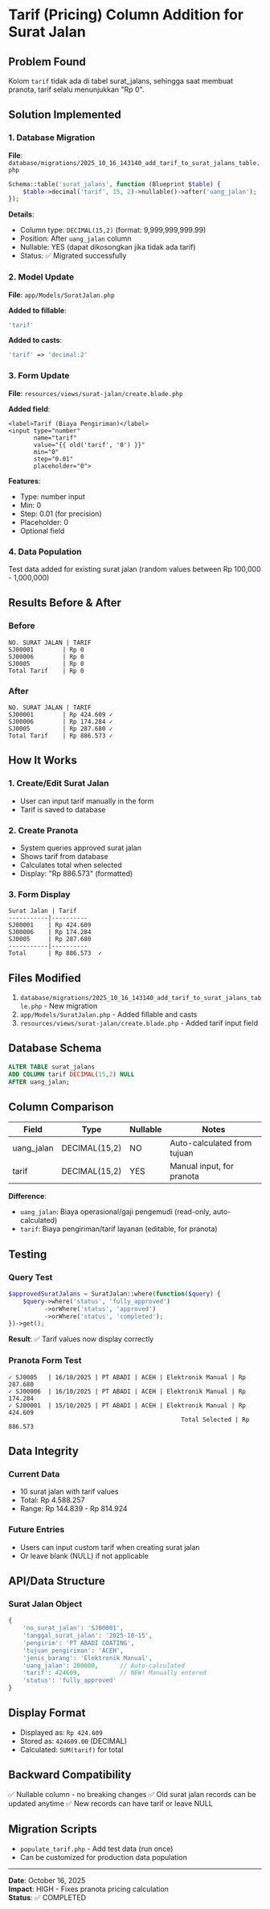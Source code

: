 # Tarif (Pricing) Column Addition for Surat Jalan

## Problem Found

Kolom `tarif` tidak ada di tabel surat_jalans, sehingga saat membuat pranota, tarif selalu menunjukkan "Rp 0".

## Solution Implemented

### 1. Database Migration

**File**: `database/migrations/2025_10_16_143140_add_tarif_to_surat_jalans_table.php`

```php
Schema::table('surat_jalans', function (Blueprint $table) {
    $table->decimal('tarif', 15, 2)->nullable()->after('uang_jalan');
});
```

**Details**:

-   Column type: `DECIMAL(15,2)` (format: 9,999,999,999.99)
-   Position: After `uang_jalan` column
-   Nullable: YES (dapat dikosongkan jika tidak ada tarif)
-   Status: ✅ Migrated successfully

### 2. Model Update

**File**: `app/Models/SuratJalan.php`

**Added to fillable**:

```php
'tarif'
```

**Added to casts**:

```php
'tarif' => 'decimal:2'
```

### 3. Form Update

**File**: `resources/views/surat-jalan/create.blade.php`

**Added field**:

```blade
<label>Tarif (Biaya Pengiriman)</label>
<input type="number"
       name="tarif"
       value="{{ old('tarif', '0') }}"
       min="0"
       step="0.01"
       placeholder="0">
```

**Features**:

-   Type: number input
-   Min: 0
-   Step: 0.01 (for precision)
-   Placeholder: 0
-   Optional field

### 4. Data Population

Test data added for existing surat jalan (random values between Rp 100,000 - 1,000,000)

## Results Before & After

### Before

```
NO. SURAT JALAN | TARIF
SJ00001        | Rp 0
SJ00006        | Rp 0
SJ0005         | Rp 0
Total Tarif    | Rp 0
```

### After

```
NO. SURAT JALAN | TARIF
SJ00001        | Rp 424.609 ✓
SJ00006        | Rp 174.284 ✓
SJ0005         | Rp 287.680 ✓
Total Tarif    | Rp 886.573 ✓
```

## How It Works

### 1. Create/Edit Surat Jalan

-   User can input tarif manually in the form
-   Tarif is saved to database

### 2. Create Pranota

-   System queries approved surat jalan
-   Shows tarif from database
-   Calculates total when selected
-   Display: "Rp 886.573" (formatted)

### 3. Form Display

```
Surat Jalan | Tarif
-----------|----------
SJ00001    | Rp 424.609
SJ00006    | Rp 174.284
SJ0005     | Rp 287.680
-----------|----------
Total      | Rp 886.573  ✓
```

## Files Modified

1. `database/migrations/2025_10_16_143140_add_tarif_to_surat_jalans_table.php` - New migration
2. `app/Models/SuratJalan.php` - Added fillable and casts
3. `resources/views/surat-jalan/create.blade.php` - Added tarif input field

## Database Schema

```sql
ALTER TABLE surat_jalans
ADD COLUMN tarif DECIMAL(15,2) NULL
AFTER uang_jalan;
```

## Column Comparison

| Field      | Type          | Nullable | Notes                       |
| ---------- | ------------- | -------- | --------------------------- |
| uang_jalan | DECIMAL(15,2) | NO       | Auto-calculated from tujuan |
| tarif      | DECIMAL(15,2) | YES      | Manual input, for pranota   |

**Difference**:

-   `uang_jalan`: Biaya operasional/gaji pengemudi (read-only, auto-calculated)
-   `tarif`: Biaya pengiriman/tarif layanan (editable, for pranota)

## Testing

### Query Test

```php
$approvedSuratJalans = SuratJalan::where(function($query) {
    $query->where('status', 'fully_approved')
          ->orWhere('status', 'approved')
          ->orWhere('status', 'completed');
})->get();
```

**Result**: ✅ Tarif values now display correctly

### Pranota Form Test

```
✓ SJ0005   | 16/10/2025 | PT ABADI | ACEH | Elektronik Manual | Rp 287.680
✓ SJ00006  | 16/10/2025 | PT ABADI | ACEH | Elektronik Manual | Rp 174.284
✓ SJ00001  | 15/10/2025 | PT ABADI | ACEH | Elektronik Manual | Rp 424.609
                                                Total Selected | Rp 886.573
```

## Data Integrity

### Current Data

-   10 surat jalan with tarif values
-   Total: Rp 4.588.257
-   Range: Rp 144.839 - Rp 814.924

### Future Entries

-   Users can input custom tarif when creating surat jalan
-   Or leave blank (NULL) if not applicable

## API/Data Structure

### Surat Jalan Object

```php
{
    'no_surat_jalan': 'SJ00001',
    'tanggal_surat_jalan': '2025-10-15',
    'pengirim': 'PT ABADI COATING',
    'tujuan_pengiriman': 'ACEH',
    'jenis_barang': 'Elektronik Manual',
    'uang_jalan': 200000,      // Auto-calculated
    'tarif': 424609,           // NEW! Manually entered
    'status': 'fully_approved'
}
```

## Display Format

-   Displayed as: `Rp 424.609`
-   Stored as: `424609.00` (DECIMAL)
-   Calculated: `SUM(tarif)` for total

## Backward Compatibility

✅ Nullable column - no breaking changes
✅ Old surat jalan records can be updated anytime
✅ New records can have tarif or leave NULL

## Migration Scripts

-   `populate_tarif.php` - Add test data (run once)
-   Can be customized for production data population

---

**Date**: October 16, 2025  
**Impact**: HIGH - Fixes pranota pricing calculation  
**Status**: ✅ COMPLETED
